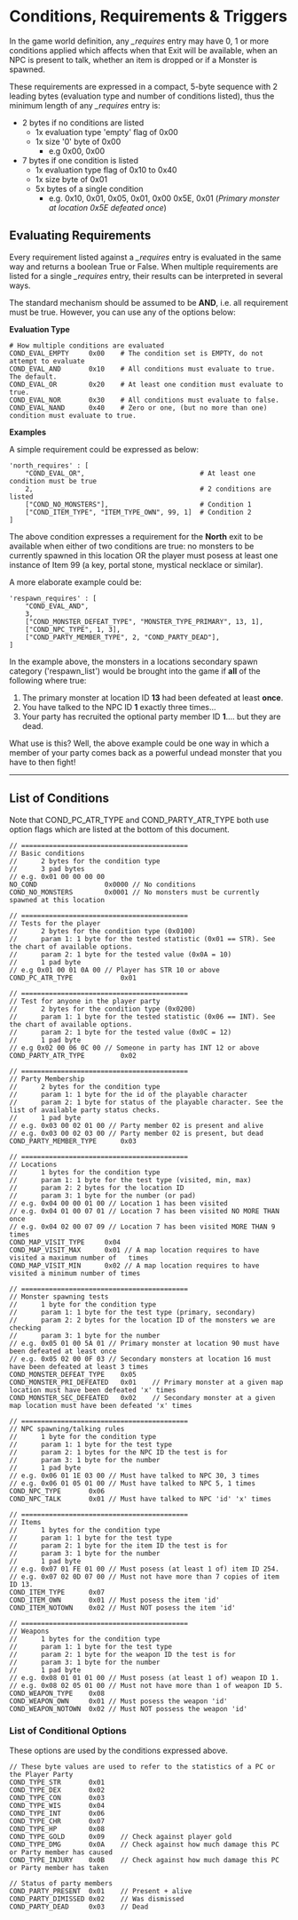 # Conditions, Requirements & Triggers

In the game world definition, any *_requires* entry may have 0, 1 or more conditions applied which affects when that Exit will be available, when an NPC is present to talk, whether an item is dropped or if a Monster is spawned.

These requirements are expressed in a compact, 5-byte sequence with 2 leading bytes (evaluation type and number of conditions listed), thus the minimum length of any *_requires* entry is:

  * 2 bytes if no conditions are listed 
    * 1x evaluation type 'empty' flag of 0x00
    * 1x size '0' byte of 0x00
      * e.g 0x00, 0x00
  * 7 bytes if one condition is listed
    * 1x evaluation type flag of 0x10 to 0x40
    * 1x size byte of 0x01
    * 5x bytes of a single condition
      * e.g. 0x10, 0x01, 0x05, 0x01, 0x00 0x5E, 0x01 (*Primary monster at location 0x5E defeated once*)

## Evaluating Requirements

Every requirement listed against a *_requires* entry is evaluated in the same way and returns a boolean True or False. When multiple requirements are listed for a single *_requires* entry, their results can be interpreted in several ways.

The standard mechanism should be assumed to be **AND**, i.e. all requirement must be true. However, you can use any of the options below:

**Evaluation Type**

    # How multiple conditions are evaluated
    COND_EVAL_EMPTY		0x00	# The condition set is EMPTY, do not attempt to evaluate
    COND_EVAL_AND		0x10	# All conditions must evaluate to true. The default.
    COND_EVAL_OR		0x20	# At least one condition must evaluate to true.
    COND_EVAL_NOR		0x30	# All conditions must evaluate to false.
    COND_EVAL_NAND		0x40	# Zero or one, (but no more than one) condition must evaluate to true.

**Examples**

A simple requirement could be expressed as below:

    'north_requires' : [
        "COND_EVAL_OR",                             # At least one condition must be true
        2,                                          # 2 conditions are listed
        ["COND_NO_MONSTERS"],                       # Condition 1
        ["COND_ITEM_TYPE", "ITEM_TYPE_OWN", 99, 1]  # Condition 2
    ]

The above condition expresses a requirement for the **North** exit to be available when either of two conditions are true: no monsters to be currently spawned in this location OR the player must posess at least one instance of Item 99 (a key, portal stone, mystical necklace or similar).

A more elaborate example could be:

    'respawn_requires' : [
        "COND_EVAL_AND",
        3,
        ["COND_MONSTER_DEFEAT_TYPE", "MONSTER_TYPE_PRIMARY", 13, 1],
        ["COND_NPC_TYPE", 1, 3],
        ["COND_PARTY_MEMBER_TYPE", 2, "COND_PARTY_DEAD"],
    ]

In the example above, the monsters in a locations secondary spawn category ('respawn_list') would be brought into the game if **all** of the following where true:

   1. The primary monster at location ID **13** had been defeated at least **once**.
   2. You have talked to the NPC ID **1** exactly three times...
   2. Your party has recruited the optional party member ID **1**.... but they are dead.

What use is this? Well, the above example could be one way in which a member of your party comes back as a powerful undead monster that you have to then fight!

---

## List of Conditions

Note that COND_PC_ATR_TYPE and COND_PARTY_ATR_TYPE both use option flags which are listed at the bottom of this document.

    // ==========================================
    // Basic conditions
    // 		2 bytes for the condition type
    //		3 pad bytes
    // e.g. 0x01 00 00 00 00 
    NO_COND					0x0000 // No conditions
    COND_NO_MONSTERS		0x0001 // No monsters must be currently spawned at this location

    // ==========================================
    // Tests for the player 
    // 		2 bytes for the condition type (0x0100)
    //		param 1: 1 byte for the tested statistic (0x01 == STR). See the chart of available options.
    //		param 2: 1 byte for the tested value (0x0A = 10)
    //		1 pad byte
    // e.g 0x01 00 01 0A 00 // Player has STR 10 or above
    COND_PC_ATR_TYPE			0x01

    // ==========================================
    // Test for anyone in the player party
    // 		2 bytes for the condition type (0x0200)
    //		param 1: 1 byte for the tested statistic (0x06 == INT). See the chart of available options.
    //		param 2: 1 byte for the tested value (0x0C = 12)
    //		1 pad byte
    // e.g 0x02 00 06 0C 00 // Someone in party has INT 12 or above
    COND_PARTY_ATR_TYPE			0x02

    // ==========================================
    // Party Membership
    //		2 bytes for the condition type
    //		param 1: 1 byte for the id of the playable character
    //		param 2: 1 byte for status of the playable character. See the list of available party status checks.
    //		1 pad byte
    // e.g. 0x03 00 02 01 00 // Party member 02 is present and alive
    // e.g. 0x03 00 02 03 00 // Party member 02 is present, but dead
    COND_PARTY_MEMBER_TYPE		0x03

    // ==========================================
    // Locations
    //		1 bytes for the condition type
    //		param 1: 1 byte for the test type (visited, min, max)
    //		param 2: 2 bytes for the location ID
    //		param 3: 1 byte for the number (or pad)
    // e.g. 0x04 00 00 01 00 // Location 1 has been visited
    // e.g. 0x04 01 00 07 01 // Location 7 has been visited NO MORE THAN once
    // e.g. 0x04 02 00 07 09 // Location 7 has been visited MORE THAN 9 times
    COND_MAP_VISIT_TYPE 	0x04
    COND_MAP_VISIT_MAX		0x01 // A map location requires to have visited a maximum number of   times
    COND_MAP_VISIT_MIN		0x02 // A map location requires to have visited a minimum number of times

    // ==========================================
    // Monster spawning tests
    //		1 byte for the condition type
    //		param 1: 1 byte for the test type (primary, secondary)
    //		param 2: 2 bytes for the location ID of the monsters we are checking
    //		param 3: 1 byte for the number
    // e.g. 0x05 01 00 5A 01 // Primary monster at location 90 must have been defeated at least once
    // e.g. 0x05 02 00 0F 03 // Secondary monsters at location 16 must have been defeated at least 3 times
    COND_MONSTER_DEFEAT_TYPE	0x05
    COND_MONSTER_PRI_DEFEATED	0x01	// Primary monster at a given map location must have been defeated 'x' times
    COND_MONSTER_SEC_DEFEATED	0x02	// Secondary monster at a given map location must have been defeated 'x' times

    // ==========================================
    // NPC spawning/talking rules
    //		1 byte for the condition type
    //      param 1: 1 byte for the test type
    //		param 2: 1 bytes for the NPC ID the test is for
    //		param 3: 1 byte for the number
    //		1 pad byte
    // e.g. 0x06 01 1E 03 00 // Must have talked to NPC 30, 3 times
    // e.g. 0x06 01 05 01 00 // Must have talked to NPC 5, 1 times
    COND_NPC_TYPE		0x06
    COND_NPC_TALK		0x01 // Must have talked to NPC 'id' 'x' times

    // ==========================================
    // Items
    //		1 bytes for the condition type
    //      param 1: 1 byte for the test type
    //		param 2: 1 byte for the item ID the test is for
    //		param 3: 1 byte for the number
    //		1 pad byte
    // e.g. 0x07 01 FE 01 00 // Must posess (at least 1 of) item ID 254.
    // e.g. 0x07 02 0D 07 00 // Must not have more than 7 copies of item ID 13.
    COND_ITEM_TYPE		0x07
    COND_ITEM_OWN		0x01 // Must posess the item 'id'
    COND_ITEM_NOTOWN	0x02 // Must NOT posess the item 'id'

    // ==========================================
    // Weapons
    //		1 bytes for the condition type
    //      param 1: 1 byte for the test type
    //		param 2: 1 byte for the weapon ID the test is for
    //		param 3: 1 byte for the number
    //		1 pad byte
    // e.g. 0x08 01 01 01 00 // Must posess (at least 1 of) weapon ID 1.
    // e.g. 0x08 02 05 01 00 // Must not have more than 1 of weapon ID 5.
    COND_WEAPON_TYPE	0x08
    COND_WEAPON_OWN		0x01 // Must posess the weapon 'id'
    COND_WEAPON_NOTOWN	0x02 // Must NOT possess the weapon 'id'

### List of Conditional Options

These options are used by the conditions expressed above.

    // These byte values are used to refer to the statistics of a PC or the Player Party
    COND_TYPE_STR		0x01
    COND_TYPE_DEX		0x02
    COND_TYPE_CON		0x03
    COND_TYPE_WIS		0x04
    COND_TYPE_INT		0x06
    COND_TYPE_CHR		0x07
    COND_TYPE_HP		0x08
    COND_TYPE_GOLD		0x09    // Check against player gold
    COND_TYPE_DMG		0x0A    // Check against how much damage this PC or Party member has caused
    COND_TYPE_INJURY	0x0B    // Check against how much damage this PC or Party member has taken

    // Status of party members
    COND_PARTY_PRESENT	0x01	// Present + alive
    COND_PARTY_DIMISSED	0x02	// Was dismissed
    COND_PARTY_DEAD		0x03	// Dead